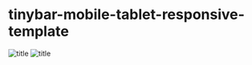# tinybar-mobile-tablet-responsive-template

![title](https://i.imgur.com/ssPSiN1.png)
![title](https://i.imgur.com/fFxXAX2.png)
